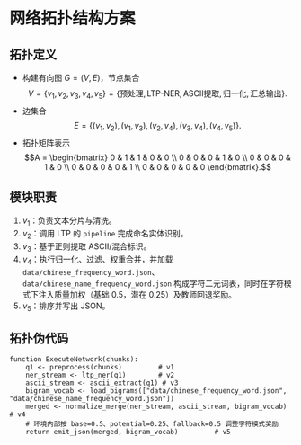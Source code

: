 # 网络拓扑结构方案

## 拓扑定义
- 构建有向图 $G = (V, E)$，节点集合
  $$V = \{v_1, v_2, v_3, v_4, v_5\} = \{\text{预处理}, \text{LTP-NER}, \text{ASCII提取}, \text{归一化}, \text{汇总输出}\}.$$
- 边集合
  $$E = \{(v_1, v_2), (v_1, v_3), (v_2, v_4), (v_3, v_4), (v_4, v_5)\}.$$
- 拓扑矩阵表示
  $$A =
  \begin{bmatrix}
  0 & 1 & 1 & 0 & 0 \\
  0 & 0 & 0 & 1 & 0 \\
  0 & 0 & 0 & 1 & 0 \\
  0 & 0 & 0 & 0 & 1 \\
  0 & 0 & 0 & 0 & 0
  \end{bmatrix}.$$

## 模块职责
1. $v_1$：负责文本分片与清洗。
2. $v_2$：调用 LTP 的 `pipeline` 完成命名实体识别。
3. $v_3$：基于正则提取 ASCII/混合标识。
4. $v_4$：执行归一化、过滤、权重合并，并加载 `data/chinese_frequency_word.json`、`data/chinese_name_frequency_word.json` 构成字符二元词表，同时在字符模式下注入质量加权（基础 0.5，潜在 0.25）及教师回退奖励。
5. $v_5$：排序并写出 JSON。

## 拓扑伪代码
```pseudo
function ExecuteNetwork(chunks):
    q1 <- preprocess(chunks)         # v1
    ner_stream <- ltp_ner(q1)        # v2
    ascii_stream <- ascii_extract(q1) # v3
    bigram_vocab <- load_bigrams(["data/chinese_frequency_word.json", "data/chinese_name_frequency_word.json"])
    merged <- normalize_merge(ner_stream, ascii_stream, bigram_vocab) # v4
    # 环境内部按 base=0.5、potential=0.25、fallback=0.5 调整字符模式奖励
    return emit_json(merged, bigram_vocab)         # v5
```
